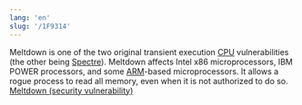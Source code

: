 ```yaml
---
lang: 'en'
slug: '/1F9314'
---
```


Meltdown is one of the two original transient execution [CPU](./../.././docs/pages/CPU.md) vulnerabilities (the other being [Spectre](./../.././docs/pages/Spectre.md)). Meltdown affects Intel x86 microprocessors, IBM POWER processors, and some [ARM](./../.././docs/pages/ARM%20Architecture.md)-based microprocessors. It allows a rogue process to read all memory, even when it is not authorized to do so. [Meltdown (security vulnerability)](<https://en.wikipedia.org/wiki/Meltdown_(security_vulnerability)>)

<head>
  <html lang="en-US"/>
</head>
